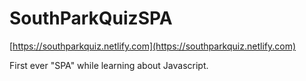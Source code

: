 # SouthParkQuizSPA

[https://southparkquiz.netlify.com](https://southparkquiz.netlify.com)

First ever "SPA" while learning about Javascript. 
